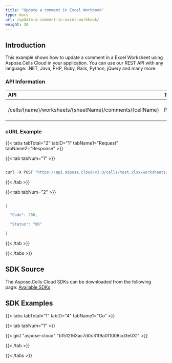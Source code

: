 ```yaml
---
title: "Update a comment in Excel Workbook"
type: docs
url: /update-a-comment-in-excel-workbook/
weight: 30
---
```


## **Introduction**
This example shows how to update a comment in a Excel Worksheet using Aspose.Cells Cloud in your application. You can use our REST API with any language: .NET, Java, PHP, Ruby, Rails, Python, jQuery and many more.
### **API Information**

|**API**|**Type**|**Description**|**Resource Link**|
| :- | :- | :- | :- |
|/cells/{name}/worksheets/{sheetName}/comments/{cellName}|POST|Get worksheet comments|[PostWorkSheetComment](https://apireference.aspose.cloud/cells/#/Worksheets/PostWorkSheetComment)|
### **cURL Example**
{{< tabs tabTotal="2" tabID="1" tabName1="Request" tabName2="Response" >}}

{{< tab tabNum="1" >}}

```java

curl -X POST "https://api.aspose.cloud/v3.0/cells/test.xlsx/worksheets/Sheet1/comments/a1" -H "accept: application/json" -H "authorization: Bearer eyJhbGciOiJSUzI1NiIsInR5cCI6IkpXVCJ9.eyJuYmYiOjE1NzIxMjkzMTYsImV4cCI6MTU3MjIxNTcxNiwiaXNzIjoiaHR0cHM6Ly9hcGkuYXNwb3NlLmNsb3VkIiwiYXVkIjpbImh0dHBzOi8vYXBpLmFzcG9zZS5jbG91ZC9yZXNvdXJjZXMiLCJhcGkucGxhdGZvcm0iLCJhcGkucHJvZHVjdHMiXSwiY2xpZW50X2lkIjoiNzg5NDZmYjQtM2JkNC00ZDNlLWIzMDktZjllMmZmOWFjNmY5IiwiY2xpZW50X2lkU3J2SWQiOiIiLCJzY29wZSI6WyJhcGkucGxhdGZvcm0iLCJhcGkucHJvZHVjdHMiXX0.EtpFm61rEM1D9A0JPZo-shO_LjNr44DwSjur-CWnuwQU5eiNscS7Te__D4JjxMGkCuVgOcF9tZKsmuI76d2P18JV5TgbO86Fp2Ky6S93s7z9KP0ezweeMOppiGkQACKNJhbA-1dOV452vWErYDBvp_FL7w6XsbxKJWUYebB_JOm89xsNK0WESPFFXD0O6APvwruNYs2KOX5ieODfDd3zDC4BQePJATSD8nL7Ou48O_7rY2-DYZ5zgBBWIyTl9fANeh8wqa3RwWMUw1_dl7dNRoFHpMy42UaN_5fsCJD_FCAao_dsBb0Ly1wK4wtdC-e0LNYq6hZprYVu7r7oV2yM8g" -H "Content-Type: application/json" -d "{ \"CellName\": \"a1\", \"Author\": \"test\", \"HtmlNote\": \"string\", \"Note\": \"this is a comment\", \"AutoSize\": true, \"IsVisible\": true, \"Width\": 10, \"Height\": 10}"

```

{{< /tab >}}

{{< tab tabNum="2" >}}

```java

{

  "Code": 200,

  "Status": "OK"

}

```

{{< /tab >}}

{{< /tabs >}}
## **SDK Source**
The Aspose.Cells Cloud SDKs can be downloaded from the following page: [Available SDKs](/available-sdks/)
## **SDK Examples**
{{< tabs tabTotal="1" tabID="4" tabName1="Go" >}}

{{< tab tabNum="1" >}}

{{< gist "aspose-cloud" "bf512f63ac7d0c31f9a0f1008cd3e031" >}}

{{< /tab >}}

{{< /tabs >}}




